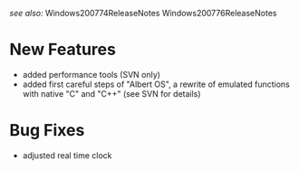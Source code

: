 _see also:_ Windows200774ReleaseNotes Windows200776ReleaseNotes

# New Features #

  * added performance tools (SVN only)
  * added first careful steps of "Albert OS", a rewrite of emulated functions with native "C" and "C++" (see SVN for details)

# Bug Fixes #

  * adjusted real time clock
